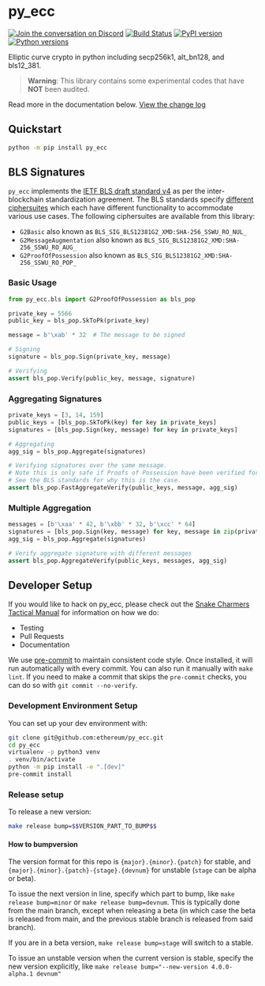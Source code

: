 # py_ecc

[![Join the conversation on Discord](https://img.shields.io/discord/809793915578089484?color=blue&label=chat&logo=discord&logoColor=white)](https://discord.gg/GHryRvPB84)
[![Build Status](https://circleci.com/gh/ethereum/py_ecc.svg?style=shield)](https://circleci.com/gh/ethereum/py_ecc)
[![PyPI version](https://badge.fury.io/py/py-ecc.svg)](https://badge.fury.io/py/py-ecc)
[![Python versions](https://img.shields.io/pypi/pyversions/py-ecc.svg)](https://pypi.python.org/pypi/py-ecc)

Elliptic curve crypto in python including secp256k1, alt_bn128, and bls12_381.

> **Warning**: This library contains some experimental codes that have **NOT** been audited.

Read more in the documentation below. [View the change log](https://github.com/ethereum/py_ecc/blob/main/CHANGELOG.rst)

## Quickstart

```sh
python -m pip install py_ecc
```

## BLS Signatures

`py_ecc` implements the [IETF BLS draft standard v4](https://tools.ietf.org/html/draft-irtf-cfrg-bls-signature-04) as per the inter-blockchain standardization agreement. The BLS standards specify [different ciphersuites](https://tools.ietf.org/html/draft-irtf-cfrg-bls-signature-04#section-4) which each have different functionality to accommodate various use cases. The following ciphersuites are available from this library:

- `G2Basic` also known as `BLS_SIG_BLS12381G2_XMD:SHA-256_SSWU_RO_NUL_`
- `G2MessageAugmentation` also known as `BLS_SIG_BLS12381G2_XMD:SHA-256_SSWU_RO_AUG_`
- `G2ProofOfPossession` also known as `BLS_SIG_BLS12381G2_XMD:SHA-256_SSWU_RO_POP_`

### Basic Usage

```python
from py_ecc.bls import G2ProofOfPossession as bls_pop

private_key = 5566
public_key = bls_pop.SkToPk(private_key)

message = b'\xab' * 32  # The message to be signed

# Signing
signature = bls_pop.Sign(private_key, message)

# Verifying
assert bls_pop.Verify(public_key, message, signature)
```

### Aggregating Signatures

```python
private_keys = [3, 14, 159]
public_keys = [bls_pop.SkToPk(key) for key in private_keys]
signatures = [bls_pop.Sign(key, message) for key in private_keys]

# Aggregating
agg_sig = bls_pop.Aggregate(signatures)

# Verifying signatures over the same message.
# Note this is only safe if Proofs of Possession have been verified for each of the public keys beforehand.
# See the BLS standards for why this is the case.
assert bls_pop.FastAggregateVerify(public_keys, message, agg_sig)
```

### Multiple Aggregation

```python
messages = [b'\xaa' * 42, b'\xbb' * 32, b'\xcc' * 64]
signatures = [bls_pop.Sign(key, message) for key, message in zip(private_keys, messages)]
agg_sig = bls_pop.Aggregate(signatures)

# Verify aggregate signature with different messages
assert bls_pop.AggregateVerify(public_keys, messages, agg_sig)
```

## Developer Setup

If you would like to hack on py_ecc, please check out the [Snake Charmers
Tactical Manual](https://github.com/ethereum/snake-charmers-tactical-manual)
for information on how we do:

- Testing
- Pull Requests
- Documentation

We use [pre-commit](https://pre-commit.com/) to maintain consistent code style. Once
installed, it will run automatically with every commit. You can also run it manually
with `make lint`. If you need to make a commit that skips the `pre-commit` checks, you
can do so with `git commit --no-verify`.

### Development Environment Setup

You can set up your dev environment with:

```sh
git clone git@github.com:ethereum/py_ecc.git
cd py_ecc
virtualenv -p python3 venv
. venv/bin/activate
python -m pip install -e ".[dev]"
pre-commit install
```

### Release setup

To release a new version:

```sh
make release bump=$$VERSION_PART_TO_BUMP$$
```

#### How to bumpversion

The version format for this repo is `{major}.{minor}.{patch}` for stable, and
`{major}.{minor}.{patch}-{stage}.{devnum}` for unstable (`stage` can be alpha or beta).

To issue the next version in line, specify which part to bump,
like `make release bump=minor` or `make release bump=devnum`. This is typically done from the
main branch, except when releasing a beta (in which case the beta is released from main,
and the previous stable branch is released from said branch).

If you are in a beta version, `make release bump=stage` will switch to a stable.

To issue an unstable version when the current version is stable, specify the
new version explicitly, like `make release bump="--new-version 4.0.0-alpha.1 devnum"`
